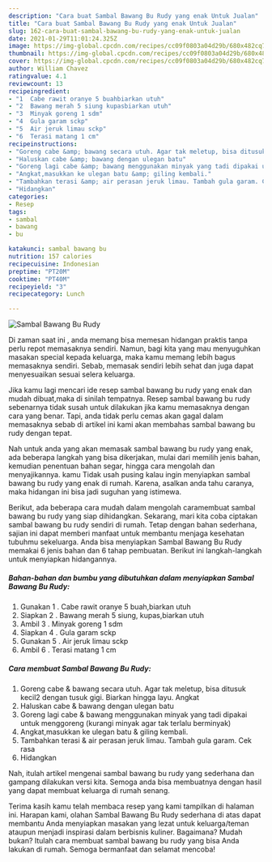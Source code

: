 ```yaml
---
description: "Cara buat Sambal Bawang Bu Rudy yang enak Untuk Jualan"
title: "Cara buat Sambal Bawang Bu Rudy yang enak Untuk Jualan"
slug: 162-cara-buat-sambal-bawang-bu-rudy-yang-enak-untuk-jualan
date: 2021-01-29T11:01:24.325Z
image: https://img-global.cpcdn.com/recipes/cc09f0803a04d29b/680x482cq70/sambal-bawang-bu-rudy-foto-resep-utama.jpg
thumbnail: https://img-global.cpcdn.com/recipes/cc09f0803a04d29b/680x482cq70/sambal-bawang-bu-rudy-foto-resep-utama.jpg
cover: https://img-global.cpcdn.com/recipes/cc09f0803a04d29b/680x482cq70/sambal-bawang-bu-rudy-foto-resep-utama.jpg
author: William Chavez
ratingvalue: 4.1
reviewcount: 13
recipeingredient:
- "1  Cabe rawit oranye 5 buahbiarkan utuh"
- "2  Bawang merah 5 siung kupasbiarkan utuh"
- "3  Minyak goreng 1 sdm"
- "4  Gula garam sckp"
- "5  Air jeruk limau sckp"
- "6  Terasi matang 1 cm"
recipeinstructions:
- "Goreng cabe &amp; bawang secara utuh. Agar tak meletup, bisa ditusuk kecil2 dengan tusuk gigi. Biarkan hingga layu. Angkat"
- "Haluskan cabe &amp; bawang dengan ulegan batu"
- "Goreng lagi cabe &amp; bawang menggunakan minyak yang tadi dipakai untuk menggoreng (kurangi minyak agar tak terlalu berminyak)"
- "Angkat,masukkan ke ulegan batu &amp; giling kembali."
- "Tambahkan terasi &amp; air perasan jeruk limau. Tambah gula garam. Cek rasa"
- "Hidangkan"
categories:
- Resep
tags:
- sambal
- bawang
- bu

katakunci: sambal bawang bu 
nutrition: 157 calories
recipecuisine: Indonesian
preptime: "PT20M"
cooktime: "PT40M"
recipeyield: "3"
recipecategory: Lunch

---
```



![Sambal Bawang Bu Rudy](https://img-global.cpcdn.com/recipes/cc09f0803a04d29b/680x482cq70/sambal-bawang-bu-rudy-foto-resep-utama.jpg)

Di zaman  saat ini , anda memang bisa memesan hidangan praktis tanpa perlu repot memasaknya sendiri. Namun, bagi kita yang mau menyuguhkan masakan special kepada keluarga, maka kamu memang lebih bagus memasaknya sendiri. Sebab, memasak sendiri lebih sehat dan juga dapat menyesuaikan sesuai selera keluarga.

Jika kamu lagi mencari ide resep sambal bawang bu rudy yang enak dan mudah dibuat,maka di sinilah tempatnya. Resep sambal bawang bu rudy  sebenarnya tidak susah untuk dilakukan jika kamu memasaknya dengan cara yang benar. Tapi, anda tidak perlu cemas akan gagal dalam memasaknya 
sebab di artikel ini kami akan membahas sambal bawang bu rudy dengan tepat.  



Nah untuk anda yang akan memasak sambal bawang bu rudy yang enak, ada beberapa langkah yang bisa dikerjakan, mulai dari memilih jenis bahan, kemudian penentuan bahan segar, hingga cara mengolah dan menyajikannya. kamu Tidak usah pusing kalau ingin menyiapkan sambal bawang bu rudy yang enak di rumah. Karena, asalkan anda  tahu caranya, maka hidangan ini bisa jadi suguhan yang istimewa.

Berikut, ada beberapa cara mudah dalam mengolah caramembuat sambal bawang bu rudy yang siap dihidangkan. Sekarang, mari kita coba ciptakan sambal bawang bu rudy sendiri di rumah. Tetap dengan bahan sederhana, sajian ini dapat memberi manfaat untuk membantu menjaga kesehatan tubuhmu sekeluarga. Anda bisa menyiapkan Sambal Bawang Bu Rudy memakai 6 jenis bahan dan 6 tahap pembuatan. Berikut ini langkah-langkah untuk menyiapkan hidangannya.

<!--inarticleads1-->

##### Bahan-bahan dan bumbu yang dibutuhkan dalam menyiapkan Sambal Bawang Bu Rudy:

1. Gunakan 1 . Cabe rawit oranye 5 buah,biarkan utuh
1. Siapkan 2 . Bawang merah 5 siung, kupas,biarkan utuh
1. Ambil 3 . Minyak goreng 1 sdm
1. Siapkan 4 . Gula garam sckp
1. Gunakan 5 . Air jeruk limau sckp
1. Ambil 6 . Terasi matang 1 cm




<!--inarticleads2-->

##### Cara membuat Sambal Bawang Bu Rudy:

1. Goreng cabe &amp; bawang secara utuh. Agar tak meletup, bisa ditusuk kecil2 dengan tusuk gigi. Biarkan hingga layu. Angkat
1. Haluskan cabe &amp; bawang dengan ulegan batu
1. Goreng lagi cabe &amp; bawang menggunakan minyak yang tadi dipakai untuk menggoreng (kurangi minyak agar tak terlalu berminyak)
1. Angkat,masukkan ke ulegan batu &amp; giling kembali.
1. Tambahkan terasi &amp; air perasan jeruk limau. Tambah gula garam. Cek rasa
1. Hidangkan




Nah, itulah artikel mengenai  sambal bawang bu rudy  yang sederhana dan gampang dilakukan versi kita. Semoga anda bisa membuatnya dengan hasil yang dapat membuat keluarga di rumah senang. 

Terima kasih kamu telah membaca resep yang kami tampilkan di halaman ini. Harapan kami, olahan  Sambal Bawang Bu Rudy sederhana di atas dapat membantu Anda menyiapkan masakan yang lezat untuk keluarga/teman ataupun menjadi inspirasi dalam berbisnis kuliner. Bagaimana? Mudah bukan? Itulah cara membuat sambal bawang bu rudy yang bisa Anda lakukan di rumah. Semoga bermanfaat dan selamat mencoba!

